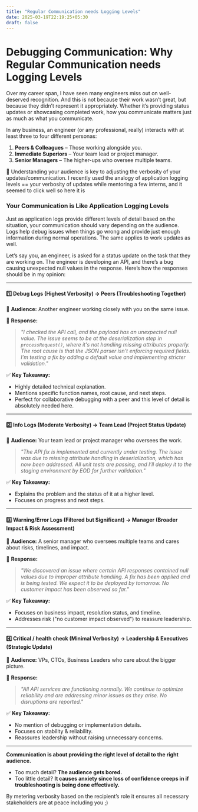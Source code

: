 ```yaml
---
title: "Regular Communication needs Logging Levels"
date: 2025-03-19T22:19:25+05:30
draft: false
---
```

# **Debugging Communication: Why Regular Communication needs Logging Levels**  

Over my career span, I have seen many engineers miss out on well-deserved recognition. And this is not because their work wasn’t great, but because they didn’t represent it appropriately. 
Whether it’s providing status updates or showcasing completed work, how you communicate matters just as much as what you communicate.  

In any business, an engineer (or any professional, really) interacts with at least three to four different personas:  
1. **Peers & Colleagues** – Those working alongside you.  
1. **Immediate Superiors** – Your team lead or project manager.  
1. **Senior Managers** – The higher-ups who oversee multiple teams.  

🔹 Understanding your audience is key to adjusting the verbosity of your updates/communication. 
I recently used the analogy of application logging levels == your verbosity of updates while mentoring a few interns, and it seemed to click well so here it is  

### **Your Communication is Like Application Logging Levels**  
Just as application logs provide different levels of detail based on the situation, your communication should vary depending on the audience. Logs help debug issues when things go wrong and provide just enough information during normal operations. The same applies to work updates as well.  

Let’s say you, an engineer, is asked for a status update on the task that they are working on. The engineer is developing an API, and there’s a bug causing unexpected null values in the response. Here’s how the responses should be in my opinion:  

---

#### **1️⃣ Debug Logs (Highest Verbosity) → Peers (Troubleshooting Together)**  
👥 **Audience:** Another engineer working closely with you on the same issue.  

💬 **Response:**  
> *"I checked the API call, and the payload has an unexpected null value. The issue seems to be at the deserialization step in `processRequest()`, where it's not handling missing attributes properly. The root cause is that the JSON parser isn't enforcing required fields. I’m testing a fix by adding a default value and implementing stricter validation."*  

✅ **Key Takeaway:**  
- Highly detailed technical explanation.  
- Mentions specific function names, root cause, and next steps.
- Perfect for collaborative debugging with a peer and this level of detail is absolutely needed here.  

---

#### **2️⃣ Info Logs (Moderate Verbosity) → Team Lead (Project Status Update)**  
👥 **Audience:** Your team lead or project manager who oversees the work. 

> *"The API fix is implemented and currently under testing. The issue was due to missing attribute handling in deserialization, which has now been addressed. All unit tests are passing, and I’ll deploy it to the staging environment by EOD for further validation."*  

✅ **Key Takeaway:**  
- Explains the problem and the status of it at a higher level.   
- Focuses on progress and next steps.  

---

#### **3️⃣ Warning/Error Logs (Filtered but Significant) → Manager (Broader Impact & Risk Assessment)**  
👥 **Audience:** A senior manager who oversees multiple teams and cares about risks, timelines, and impact.  

💬 **Response:**  
> *"We discovered an issue where certain API responses contained null values due to improper attribute handling. A fix has been applied and is being tested. We expect it to be deployed by tomorrow. No customer impact has been observed so far."*  

✅ **Key Takeaway:**  
- Focuses on business impact, resolution status, and timeline.  
- Addresses risk ("no customer impact observed") to reassure leadership.  

---

#### **4️⃣ Critical / health check (Minimal Verbosity) → Leadership & Executives (Strategic Update)**  
👥 **Audience:** VPs, CTOs, Business Leaders who care about the bigger picture.  

💬 **Response:**  
> *"All API services are functioning normally. We continue to optimize reliability and are addressing minor issues as they arise. No disruptions are reported."*  

✅ **Key Takeaway:**  
- No mention of debugging or implementation details.  
- Focuses on stability & reliability.  
- Reassures leadership without raising unnecessary concerns.  

---

**Communication is about providing the right level of detail to the right audience.**  
- Too much detail?  **The audience gets bored.**  
- Too little detail? **It causes anxiety since loss of confidence creeps in if troubleshooting is being done effectively.**  

By metering verbosity based on the recipient’s role it ensures all necessary stakeholders are at peace including you ;)
